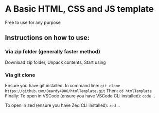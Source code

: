 # A Basic HTML, CSS and JS template

Free to use for any purpose

## Instructions on how to use:
### Via zip folder (generally faster method)
Download zip folder,
Unpack contents,
Start using

### Via git clone 
Ensure you have git installed.
In command line: 
`git clone https://github.com/Beardy4906/htmlTemplate.git`
Then:
`cd htmlTemplate`
Finally:
To open in VSCode (ensure you have VSCode CLI installed):
`code .`

To open in zed (ensure you have Zed CLI installed):
`zed .`
